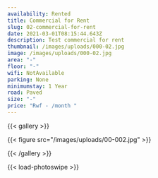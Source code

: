 ```yaml
---
availability: Rented
title: Commercial for Rent
slug: 02-commercial-for-rent
date: 2021-03-01T08:15:44.643Z
description: Test commercial for rent
thumbnail: /images/uploads/000-02.jpg
image: /images/uploads/000-02.jpg
area: "-"
floor: "-"
wifi: NotAvailable
parking: None
minimumstay: 1 Year
road: Paved
size: "-"
price: "Rwf - /month "
---
```

{{< gallery >}}

{{< figure src="/images/uploads/00-002.jpg" >}}

{{< /gallery >}}

{{< load-photoswipe >}}